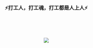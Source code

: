 ### <center>⚡打工人，打工魂，打工都是人上人⚡<center>

<br/><br/><br/>
<div align="center"> 
<image src='./img/640.png'/>
</div>
<!--
**fdf-hash/fdf-hash** is a ✨ _special_ ✨ repository because its `README.md` (this file) appears on your GitHub profile.

Here are some ideas to get you started:

- 🔭 I’m currently working on ...
- 🌱 I’m currently learning ...
- 👯 I’m looking to collaborate on ...
- 🤔 I’m looking for help with ...
- 💬 Ask me about ...
- 📫 How to reach me: ...
- 😄 Pronouns: ...
- ⚡ Fun fact: ...
-->

